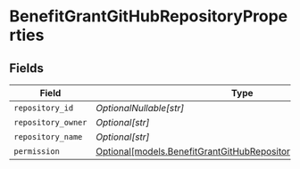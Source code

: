 # BenefitGrantGitHubRepositoryProperties


## Fields

| Field                                                                                                                              | Type                                                                                                                               | Required                                                                                                                           | Description                                                                                                                        |
| ---------------------------------------------------------------------------------------------------------------------------------- | ---------------------------------------------------------------------------------------------------------------------------------- | ---------------------------------------------------------------------------------------------------------------------------------- | ---------------------------------------------------------------------------------------------------------------------------------- |
| `repository_id`                                                                                                                    | *OptionalNullable[str]*                                                                                                            | :heavy_minus_sign:                                                                                                                 | N/A                                                                                                                                |
| `repository_owner`                                                                                                                 | *Optional[str]*                                                                                                                    | :heavy_minus_sign:                                                                                                                 | N/A                                                                                                                                |
| `repository_name`                                                                                                                  | *Optional[str]*                                                                                                                    | :heavy_minus_sign:                                                                                                                 | N/A                                                                                                                                |
| `permission`                                                                                                                       | [Optional[models.BenefitGrantGitHubRepositoryPropertiesPermission]](../models/benefitgrantgithubrepositorypropertiespermission.md) | :heavy_minus_sign:                                                                                                                 | N/A                                                                                                                                |